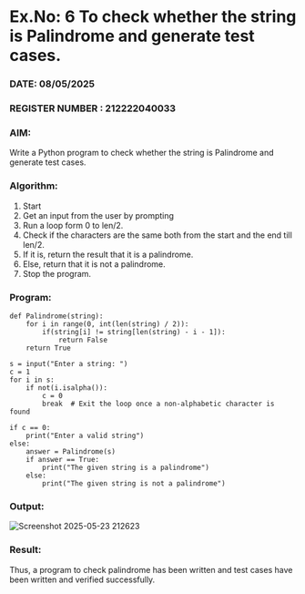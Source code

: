 # Ex.No: 6 To check whether the string is Palindrome and generate test cases.

### DATE:  08/05/2025                                                                          
### REGISTER NUMBER : 212222040033
### AIM: 
Write a Python program to check whether the string is Palindrome and generate test cases. 
### Algorithm:
1. Start
2. Get an input from the user by prompting 
3. Run a loop form 0 to len/2.
4. Check if the characters are the same both from the start and the end till len/2. 
5. If it is, return the result that it is a palindrome.
6. Else, return that it is not a palindrome. 
7. Stop the program.
### Program:
```
def Palindrome(string): 
    for i in range(0, int(len(string) / 2)): 
        if(string[i] != string[len(string) - i - 1]): 
            return False 
    return True 

s = input("Enter a string: ") 
c = 1 
for i in s: 
    if not(i.isalpha()): 
        c = 0 
        break  # Exit the loop once a non-alphabetic character is found

if c == 0: 
    print("Enter a valid string") 
else:
    answer = Palindrome(s) 
    if answer == True: 
        print("The given string is a palindrome") 
    else: 
        print("The given string is not a palindrome")
```
### Output:
![Screenshot 2025-05-23 212623](https://github.com/user-attachments/assets/60b537a1-fb8c-4109-a70b-2c2e3a8945b9)
### Result:
Thus, a program to check palindrome has been written and test cases have been written and verified successfully.
